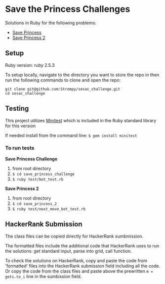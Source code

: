 # Save the Princess Challenges

Solutions in Ruby for the following problems: 
* [Save Princess](https://www.hackerrank.com/challenges/saveprincess)
* [Save Princess 2](https://www.hackerrank.com/challenges/saveprincess2)

## Setup
Ruby version: ruby 2.5.3

To setup locally, navigate to the directory you want to store the repo in then run the following commands to clone and open the repo:
```
git clone git@github.com:Strompy/sesac_challenge.git
cd sesac_challenge
```


## Testing
This project utilizes [Minitest](https://github.com/seattlerb/minitest) which is included in the Ruby standard library for this version

If needed install from the command line:
`$ gem install minitest`

### To run tests
**Save Princess Challenge**
1. from root directory
2. `$ cd save_princess_challenge`
3. `$ ruby test/bot_test.rb`

**Save Princess 2**
1. from root directory
2. `$ cd save_princess_2`
3. `$ ruby test/next_move_bot_test.rb`

## HackerRank Submission
The class files can be copied directly for HackerRank sumbmission.

The formatted files include the additional code that HackerRank uses to run the solutions: get standard input, parse into grid, call function.

To check the solutions on HackerRank, copy and paste the code from 'formatted' files into the HackerRank submission field including all the code. Or copy the code from the class files and paste above the prewritten `m = gets.to_i` line in the sumbission field.

